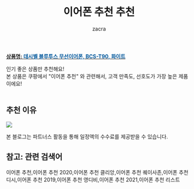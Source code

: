 ﻿---
layout: post
title:  "이어폰 추천 추천"
author: zacra
categories: [ 아이템 ]
tags: [이어폰 추천,이어폰 추천 2020,이어폰 추천 클리앙,이어폰 추천 퀘이사존,이어폰 추천 디시,이어폰 추천 2019,이어폰 추천 영디비,이어폰 추천 2021,이어폰 추천 리스트]
image: https://static.coupangcdn.com/image/retail/images/54722175909483-90c71ee5-a291-4f21-9c5b-f9aa6f10c27a.png 
description: "쿠팡에서 이어폰 추천 관련 상품으로 가장 고객 선호도가 높은 제품 중 하나입니다."
rating: 4.5
---

<a href="https://link.coupang.com/re/AFFSDP?lptag=AF8407795&pageKey=1059950812&itemId=2004010209&vendorItemId=70003967196&traceid=V0-153-21d22a48756276a0"><b>상품명: <font color='#01579B'>데시벨 블루투스 무선이어폰, BCS-T90, 화이트</font></b></a>

인기 좋은 상품만 추천해요!<br/>
본 상품은 쿠팡에서 "이어폰 추천" 와 관련해서, 고객 만족도, 선호도가 가장 높은 제품이에요!<br/><br/>


## 추천 이유 

<a href="https://link.coupang.com/re/AFFSDP?lptag=AF8407795&pageKey=1059950812&itemId=2004010209&vendorItemId=70003967196&traceid=V0-153-21d22a48756276a0"><img src="https://thumbnail9.coupangcdn.com/thumbnails/remote/q89/image/retail/images/28319952193280-fd9c9bcb-0dcb-493a-8de2-f33a6339bc4d.jpg"></a> 

본 블로그는 파트너스 활동을 통해 일정액의 수수료를 제공받을 수 있습니다.

## 참고: 관련 검색어    
이어폰 추천,이어폰 추천 2020,이어폰 추천 클리앙,이어폰 추천 퀘이사존,이어폰 추천 디시,이어폰 추천 2019,이어폰 추천 영디비,이어폰 추천 2021,이어폰 추천 리스트